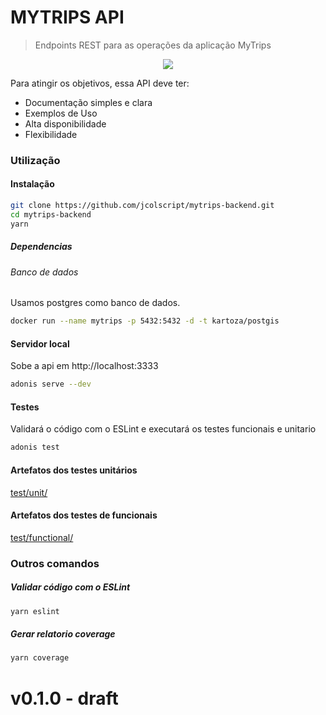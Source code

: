 # MYTRIPS API

> Endpoints REST para as operações da aplicação MyTrips

<div align="center"><img src="logo.png"/></div>

Para atingir os objetivos, essa API deve ter:

- Documentação simples e clara
- Exemplos de Uso
- Alta disponibilidade
- Flexibilidade

### Utilização

#### Instalação

```bash
git clone https://github.com/jcolscript/mytrips-backend.git
cd mytrips-backend
yarn
```

##### Dependencias

###### Banco de dados

Usamos postgres como banco de dados.

```bash
docker run --name mytrips -p 5432:5432 -d -t kartoza/postgis
```

#### Servidor local

Sobe a api em http://localhost:3333

```bash
adonis serve --dev
```

#### Testes

Validará o código com o ESLint e executará os testes funcionais e unitario

```bash
adonis test
```

#### Artefatos dos testes unitários

[test/unit/](test/unit)

#### Artefatos dos testes de funcionais

[test/functional/](test/functional)

### Outros comandos

##### Validar código com o ESLint

```bash
yarn eslint
```

##### Gerar relatorio coverage

```bash
yarn coverage
```

# v0.1.0 - draft
